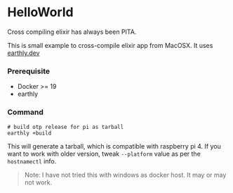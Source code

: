 # HelloWorld

Cross compiling elixir has always been PITA.

This is small example to cross-compile elixir app from MacOSX.
It uses [earthly.dev](https://earthly.dev/)

### Prerequisite
* Docker >= 19
* earthly

### Command

```shell
# build otp release for pi as tarball
earthly +build
```

This will generate a tarball, which is compatible with raspberry pi 4.
If you want to work with older version, tweak `--platform` value as per the `hostnamectl` info.

> Note: I have not tried this with windows as docker host. It may or may not work.